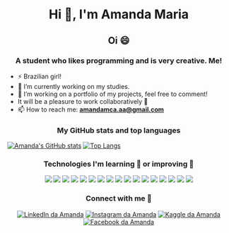 <h1 align="center">Hi 👋, I'm Amanda Maria</h1>
<h2 align="center">Oi 😄</h2>
<h3 align="center">A student who likes programming and is very creative. Me!</h3>

- ⚡ Brazilian girl!
- 🔭 I’m currently working on my studies.
- 🤔 I’m working on a portfolio of my projects, feel free to comment!
- It will be a pleasure to work collaboratively 👯
- 📫 How to reach me: **amandamca.aa@gmail.com**

<h3 align="center">My GitHub stats and top languages</h3>
  
[![Amanda's GitHub stats](https://github-readme-stats.vercel.app/api?username=amanda-yosh&show_icons=true&theme=tokyonight)](https://github.com/anuraghazra/github-readme-stats)
[![Top Langs](https://github-readme-stats.vercel.app/api/top-langs/?username=amanda-yosh&layout=compact&theme=tokyonight)](https://github.com/anuraghazra/github-readme-stats)

<h3 align="center">Technologies I'm learning 🌱 or improving 🚀</h3>
<p align="center">
<img src="https://img.shields.io/badge/Python-3776AB?style=for-the-badge&logo=python&logoColor=white" />
<img src="https://img.shields.io/badge/HTML5-E34F26?style=for-the-badge&logo=html5&logoColor=white" />
<img src="https://img.shields.io/badge/CSS3-1572B6?style=for-the-badge&logo=css3&logoColor=white" />
<img src="https://img.shields.io/badge/JavaScript-F7DF1E?style=for-the-badge&logo=javascript&logoColor=black" />
<img src="https://img.shields.io/badge/TypeScript-007ACC?style=for-the-badge&logo=typescript&logoColor=white" />
<img src="https://img.shields.io/badge/Java-ED8B00?style=for-the-badge&logo=java&logoColor=white" />
<img src="https://img.shields.io/badge/C%2B%2B-00599C?style=for-the-badge&logo=c%2B%2B&logoColor=white" />
<img src="https://img.shields.io/badge/Pandas-2C2D72?style=for-the-badge&logo=pandas&logoColor=white" />
<img src="https://img.shields.io/badge/scikit_learn-F7931E?style=for-the-badge&logo=scikit-learn&logoColor=white" />
<img src="https://img.shields.io/badge/Numpy-777BB4?style=for-the-badge&logo=numpy&logoColor=white" />
<img src="https://img.shields.io/badge/Plotly-239120?style=for-the-badge&logo=plotly&logoColor=white" />
<img src="https://img.shields.io/badge/PostgreSQL-316192?style=for-the-badge&logo=postgresql&logoColor=white" />
<img src="https://img.shields.io/badge/Node.js-339933?style=for-the-badge&logo=nodedotjs&logoColor=white" />
<img src="https://img.shields.io/badge/npm-CB3837?style=for-the-badge&logo=npm&logoColor=white" />
<img src="https://img.shields.io/badge/Express.js-000000?style=for-the-badge&logo=express&logoColor=white" />
<img src="https://img.shields.io/badge/Yarn-2C8EBB?style=for-the-badge&logo=yarn&logoColor=white" />
<img src="https://img.shields.io/badge/React-20232A?style=for-the-badge&logo=react&logoColor=61DAFB" />

<h3 align="center">Connect with me 💬</h3>
<p align="center">
<a href="https://www.linkedin.com/in/amanda-maria/" target="_blank"><img align="center" src="https://img.shields.io/badge/LinkedIn-0077B5?style=for-the-badge&logo=linkedin&logoColor=white" alt="LinkedIn da Amanda" /></a>
<a href="https://www.instagram.com/amanda_yosh/" target="_blank"><img align="center" src="https://img.shields.io/badge/Instagram-E4405F?style=for-the-badge&logo=instagram&logoColor=white" alt="Instagram da Amanda" /></a>
<a href="https://www.kaggle.com/amandamariaalmeida" target="_blank"><img align="center" src="https://img.shields.io/badge/Kaggle-20BEFF?style=for-the-badge&logo=Kaggle&logoColor=white" alt="Kaggle da Amanda" /></a>
<a href="https://www.facebook.com/amanda.costadealmeida1" target="_blank"><img align="center" src="https://img.shields.io/badge/Facebook-1877F2?style=for-the-badge&logo=facebook&logoColor=white" alt="Facebook da Amanda" /></a>
